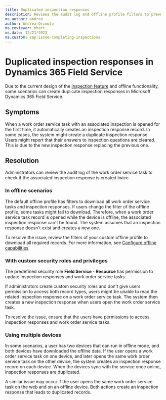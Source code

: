 ```yaml
---
title: Duplicated inspection responses
description: Reviews the audit log and offline profile filters to prevent duplicated inspection responses in Microsoft Dynamics 365 Field Service.
ms.author: andreo
author: Andrea-Orimoto
ms.reviewer: mhart
ms.date: 12/21/2023
ms.custom: sap:issue-completing-inspections
---
```

# Duplicated inspection responses in Dynamics 365 Field Service

Due to the current design of the [inspection feature](/dynamics365/field-service/inspections) and offline functionality, some scenarios can create duplicate inspection responses in Microsoft Dynamics 365 Field Service.

## Symptoms

When a work order service task with an associated inspection is opened for the first time, it automatically creates an inspection response record. In some cases, the system might create a duplicate inspection response. Users might report that their answers to inspection questions are cleared. This is due to the new inspection response replacing the previous one.

## Resolution

Administrators can review the audit log of the work order service task to check if the associated inspection response is created twice. 

### In offline scenarios

The default offline profile has filters to download all work order service tasks and inspection responses. If users change the filter of the offline profile, some tasks might fail to download. Therefore, when a work order service task record is opened while the device is offline, the associated inspection response can't be found. The system assumes that an inspection response doesn't exist and creates a new one. 

To resolve the issue, review the filters of your custom offline profile to download all required records. For more information, see [Configure offline capabilities](/dynamics365/field-service/mobile-power-app-system-offline).

### With custom security roles and privileges

The predefined security role **Field Service - Resource** has permission to update inspection responses and work order service tasks.

If administrators create custom security roles and don't give users permission to access both record types, users might be unable to read the related inspection response on a work order service task. The system then creates a new inspection response when users open the work order service task.

To resolve the issue, ensure that the users have permissions to access inspection responses and work order service tasks.

### Using multiple devices

In some scenarios, a user has two devices that can run in offline mode, and both devices have downloaded the offline data. If the user opens a work order service task on one device, and later opens the same work order service task on the other device, the system creates an inspection response record on each device. When the devices sync with the service once online, inspection responses are duplicated.

A similar issue may occur if the user opens the same work order service task on the web and on an offline device. Both actions create an inspection response that leads to duplicated records.
